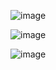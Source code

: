 ![image](https://github.com/bilal-ozgur/Learning_HTML-and-CSS/assets/130503711/d111cc56-8e85-43b4-bce4-5ff78a1db927)

![image](https://github.com/bilal-ozgur/Learning_HTML-and-CSS/assets/130503711/e1d55c9f-840c-4f8f-807f-0a3024cc1249)

![image](https://github.com/bilal-ozgur/Learning_HTML-and-CSS/assets/130503711/65451fe5-e63d-48c5-bc2b-80077b5e9473)

